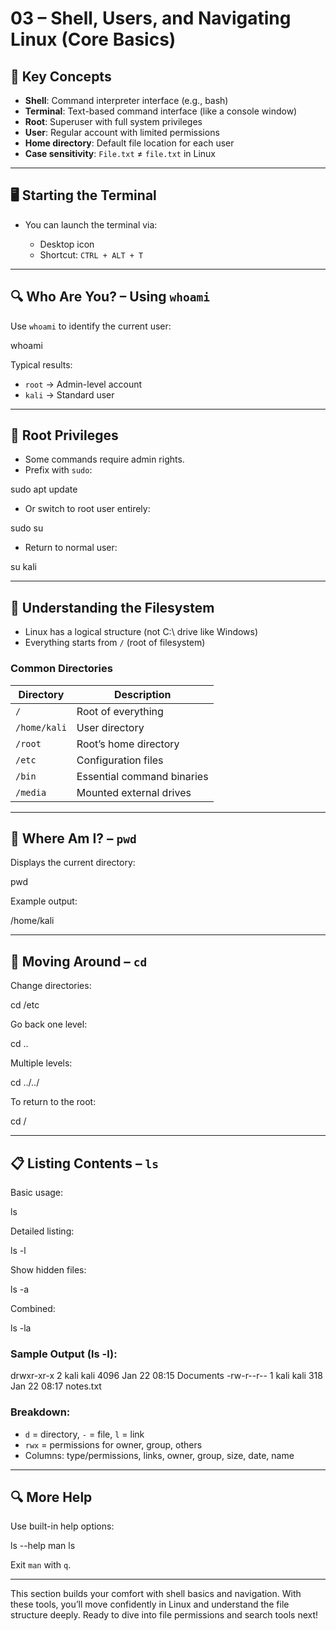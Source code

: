 # 03 – Shell, Users, and Navigating Linux (Core Basics)

## 🧠 Key Concepts

* **Shell**: Command interpreter interface (e.g., bash)
* **Terminal**: Text-based command interface (like a console window)
* **Root**: Superuser with full system privileges
* **User**: Regular account with limited permissions
* **Home directory**: Default file location for each user
* **Case sensitivity**: `File.txt` ≠ `file.txt` in Linux

----------------------------

## 🖥️ Starting the Terminal

* You can launch the terminal via:

  * Desktop icon
  * Shortcut: `CTRL + ALT + T`

----------------------------
## 🔍 Who Are You? – Using `whoami`

Use `whoami` to identify the current user:

whoami

Typical results:

* `root` → Admin-level account
* `kali` → Standard user

----------------------------

## 🔑 Root Privileges

* Some commands require admin rights.
* Prefix with `sudo`:

sudo apt update

* Or switch to root user entirely:

sudo su

* Return to normal user:

su kali

----------------------------

## 📁 Understanding the Filesystem

* Linux has a logical structure (not C:\ drive like Windows)
* Everything starts from `/` (root of filesystem)

### Common Directories

| Directory    | Description                |
| ------------ | -------------------------- |
| `/`          | Root of everything         |
| `/home/kali` | User directory             |
| `/root`      | Root’s home directory      |
| `/etc`       | Configuration files        |
| `/bin`       | Essential command binaries |
| `/media`     | Mounted external drives    |

----------------------------

## 📌 Where Am I? – `pwd`

Displays the current directory:

pwd

Example output:

/home/kali

----------------------------

## 📂 Moving Around – `cd`

Change directories:

cd /etc

Go back one level:

cd ..

Multiple levels:

cd ../../

To return to the root:

cd /

----------------------------

## 📋 Listing Contents – `ls`

Basic usage:

ls

Detailed listing:

ls -l

Show hidden files:

ls -a

Combined:

ls -la

### Sample Output (ls -l):

drwxr-xr-x  2 kali kali 4096 Jan 22 08:15 Documents
-rw-r--r--  1 kali kali  318 Jan 22 08:17 notes.txt

### Breakdown:

* `d` = directory, `-` = file, `l` = link
* `rwx` = permissions for owner, group, others
* Columns: type/permissions, links, owner, group, size, date, name

----------------------------

## 🔍 More Help

Use built-in help options:

ls --help
man ls

Exit `man` with `q`.

----------------------------

This section builds your comfort with shell basics and navigation. With these tools, you’ll move confidently in Linux and understand the file structure deeply. Ready to dive into file permissions and search tools next!
